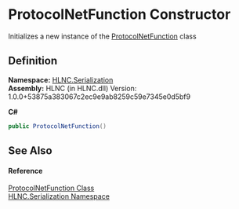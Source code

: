 # ProtocolNetFunction Constructor


Initializes a new instance of the <a href="T_HLNC_Serialization_ProtocolNetFunction">ProtocolNetFunction</a> class



## Definition
**Namespace:** <a href="N_HLNC_Serialization">HLNC.Serialization</a>  
**Assembly:** HLNC (in HLNC.dll) Version: 1.0.0+53875a383067c2ec9e9ab8259c59e7345e0d5bf9

**C#**
``` C#
public ProtocolNetFunction()
```



## See Also


#### Reference
<a href="T_HLNC_Serialization_ProtocolNetFunction">ProtocolNetFunction Class</a>  
<a href="N_HLNC_Serialization">HLNC.Serialization Namespace</a>  
